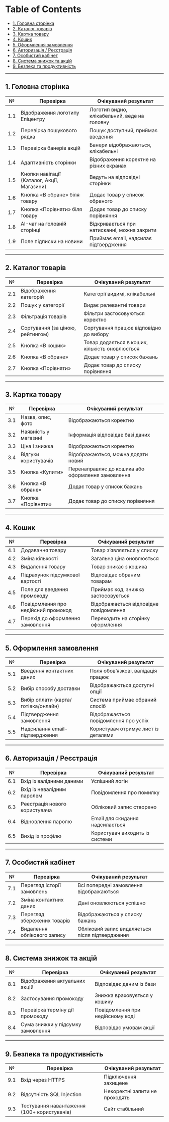 
Table of Contents
=================
* [1. Головна сторінка](#1-головна-сторінка)
* [2. Каталог товарів](#2-каталог-товарів)
* [3. Картка товару](#3-картка-товару)
* [4. Кошик](#4-кошик)
* [5. Оформлення замовлення](#5-оформлення-замовлення)
* [6. Авторизація / Реєстрація](#6-авторизація--реєстрація)
* [7. Особистий кабінет](#7-особистий-кабінет)
* [8. Система знижок та акцій](#8-система-знижок-та-акцій)
* [9. Безпека та продуктивність](#9-безпека-та-продуктивність)

---

## 1. Головна сторінка

| № | Перевірка | Очікуваний результат |
|---|------------|----------------------|
| 1.1 | Відображення логотипу Епіцентру | Логотип видно, клікабельний, веде на головну |
| 1.2 | Перевірка пошукового рядка | Пошук доступний, приймає введення |
| 1.3 | Перевірка банерів акцій | Банери відображаються, клікабельні |
| 1.4 | Адаптивність сторінки | Відображення коректне на різних екранах |
| 1.5 | Кнопки навігації (Каталог, Акції, Магазини) | Ведуть на відповідні сторінки |
| 1.6 | Кнопка «В обране» біля товару | Додає товар у список обраного |
| 1.7 | Кнопка «Порівняти» біля товару | Додає товар до списку порівняння |
| 1.8 | AI-чат на головній сторінці | Відкривається при натисканні, можна закрити |
| 1.9 | Поле підписки на новини | Приймає email, надсилає підтвердження |

---

## 2. Каталог товарів

| № | Перевірка | Очікуваний результат |
|---|------------|----------------------|
| 2.1 | Відображення категорій | Категорії видимі, клікабельні |
| 2.2 | Пошук у категорії | Видає релевантні товари |
| 2.3 | Фільтрація товарів | Фільтри застосовуються коректно |
| 2.4 | Сортування (за ціною, рейтингом) | Сортування працює відповідно до вибору |
| 2.5 | Кнопка «В кошик» | Товар додається в кошик, кількість оновлюється |
| 2.6 | Кнопка «В обране» | Додає товар у список бажань |
| 2.7 | Кнопка «Порівняти» | Додає товар до списку порівняння |

---

## 3. Картка товару

| № | Перевірка | Очікуваний результат |
|---|------------|----------------------|
| 3.1 | Назва, опис, фото | Відображаються коректно |
| 3.2 | Наявність у магазині | Інформація відповідає базі даних |
| 3.3 | Ціна і знижка | Відображаються коректно |
| 3.4 | Відгуки користувачів | Відображаються, можна додати новий |
| 3.5 | Кнопка «Купити» | Перенаправляє до кошика або оформлення замовлення |
| 3.6 | Кнопка «В обране» | Додає товар у список бажань |
| 3.7 | Кнопка «Порівняти» | Додає товар до списку порівняння |

---

## 4. Кошик

| № | Перевірка | Очікуваний результат |
|---|------------|----------------------|
| 4.1 | Додавання товару | Товар з’являється у списку |
| 4.2 | Зміна кількості | Загальна ціна оновлюється |
| 4.3 | Видалення товару | Товар зникає з кошика |
| 4.4 | Підрахунок підсумкової вартості | Відповідає обраним товарам |
| 4.5 | Поле для введення промокоду | Приймає код, знижка застосовується |
| 4.6 | Повідомлення про недійсний промокод | Відображається відповідне повідомлення |
| 4.7 | Перехід до оформлення замовлення | Переходить на сторінку оформлення |

---

## 5. Оформлення замовлення

| № | Перевірка | Очікуваний результат |
|---|------------|----------------------|
| 5.1 | Введення контактних даних | Поля обов’язкові, валідація працює |
| 5.2 | Вибір способу доставки | Відображаються доступні опції |
| 5.3 | Вибір оплати (карта/готівка/онлайн) | Система приймає обраний спосіб |
| 5.4 | Підтвердження замовлення | Відображається повідомлення про успіх |
| 5.5 | Надсилання email-підтвердження | Користувач отримує лист із деталями |

---

## 6. Авторизація / Реєстрація

| № | Перевірка | Очікуваний результат |
|---|------------|----------------------|
| 6.1 | Вхід із валідними даними | Успішний логін |
| 6.2 | Вхід із невалідним паролем | Повідомлення про помилку |
| 6.3 | Реєстрація нового користувача | Обліковий запис створено |
| 6.4 | Відновлення паролю | Email для скидання надсилається |
| 6.5 | Вихід із профілю | Користувач виходить із системи |

---

## 7. Особистий кабінет

| № | Перевірка | Очікуваний результат |
|---|------------|----------------------|
| 7.1 | Перегляд історії замовлень | Всі попередні замовлення відображаються |
| 7.2 | Зміна контактних даних | Дані оновлюються успішно |
| 7.3 | Перегляд збережених товарів | Відображаються у списку бажань |
| 7.4 | Видалення облікового запису | Обліковий запис видаляється після підтвердження |

---

## 8. Система знижок та акцій

| № | Перевірка | Очікуваний результат |
|---|------------|----------------------|
| 8.1 | Відображення актуальних акцій | Відповідає даним із бази |
| 8.2 | Застосування промокоду | Знижка враховується у кошику |
| 8.3 | Перевірка терміну дії промокоду | Повідомлення при недійсному коді |
| 8.4 | Сума знижки у підсумку замовлення | Відповідає умовам акції |

---

## 9. Безпека та продуктивність

| № | Перевірка | Очікуваний результат |
|---|------------|----------------------|
| 9.1 | Вхід через HTTPS | Підключення захищене |
| 9.2 | Відсутність SQL Injection | Некоректні запити не проходять |
| 9.3 | Тестування навантаження (100+ користувачів) | Сайт стабільний |
